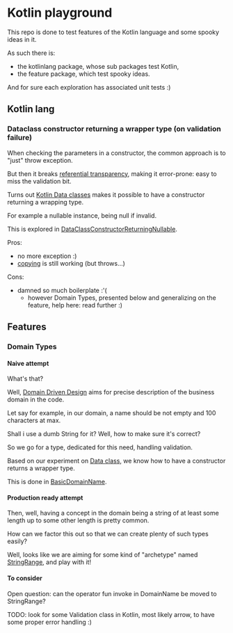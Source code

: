 # Kotlin playground

This repo is done to test features of the Kotlin language and some spooky ideas in it.

As such there is:

- the kotlinlang package, whose sub packages test Kotlin,
- the feature package, which test spooky ideas.

And for sure each exploration has associated unit tests :)

## Kotlin lang

### Dataclass constructor returning a wrapper type (on validation failure)

When checking the parameters in a constructor, the common approach is to "just" throw exception.

But then it breaks [referential transparency](https://en.wikipedia.org/wiki/Referential_transparency), making it error-prone: easy to miss the validation bit.

Turns out [Kotlin Data classes](https://kotlinlang.org/docs/data-classes.html) makes it possible to have a constructor returning a wrapping type.

For example a nullable instance, being null if invalid.

This is explored in [DataClassConstructorReturningNullable](/src/main/kotlin/kotlinlang/dataclass/DataClassConstructorReturningNullable.kt).

Pros:

- no more exception :)
- [copying](https://kotlinlang.org/docs/data-classes.html#copying) is still working (but throws...)

Cons:

- damned so much boilerplate :'(
  - however Domain Types, presented below and generalizing on the feature, help here: read further :)  

## Features

### Domain Types

#### Naive attempt

What's that?

Well, [Domain Driven Design](https://en.wikipedia.org/wiki/Domain-driven_design) aims for precise description of the business domain in the code.

Let say for example, in our domain, a name should be not empty and 100 characters at max.

Shall i use a dumb String for it? Well, how to make sure it's correct? 

So we go for a type, dedicated for this need, handling validation.

Based on our experiment on [Data class](/src/main/kotlin/kotlinlang/dataclass), we know how to have a constructor returns a wrapper type.

This is done in [BasicDomainName](/src/main/kotlin/feature/domaintypes/basic/BasicDomainName.kt).

#### Production ready attempt

Then, well, having a concept in the domain being a string of at least some length up to some other length is pretty common.

How can we factor this out so that we can create plenty of such types easily?

Well, looks like we are aiming for some kind of "archetype" named [StringRange](/src/main/kotlin/feature/domaintypes/archetypes), and play with it!

#### To consider

Open question: can the operator fun invoke in DomainName be moved to StringRange?

TODO: look for some Validation class in Kotlin, most likely arrow, to have some proper error handling :)
